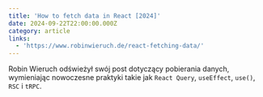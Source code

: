 ```yaml
---
title: 'How to fetch data in React [2024]'
date: 2024-09-22T22:00:00.000Z
category: article
links:
  - 'https://www.robinwieruch.de/react-fetching-data/'
---
```


Robin Wieruch odświeżył swój post dotyczący pobierania danych, wymieniając nowoczesne praktyki takie jak `React Query`, `useEffect`, `use()`, `RSC` i `tRPC`.
